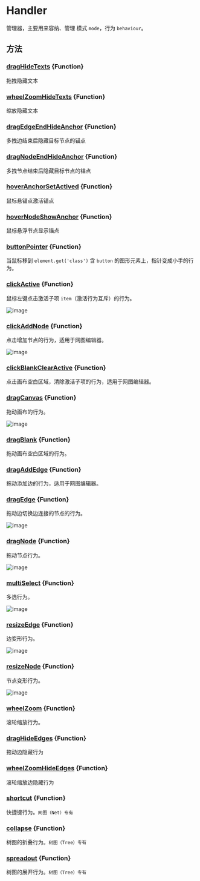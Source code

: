 <!--
 index: 6
 title: Handler
 resource:
   jsFiles:
     - ${url.g6}
-->
# Handler

管理器，主要用来容纳、管理 模式 `mode`，行为 `behaviour`。

## 方法

### [dragHideTexts](dragHideTexts) {Function}

拖拽隐藏文本

### [wheelZoomHideTexts](wheelZoomHideTexts) {Function}

缩放隐藏文本

### [dragEdgeEndHideAnchor](dragEdgeEndHideAnchor) {Function}

多拽边结束后隐藏目标节点的锚点

### [dragNodeEndHideAnchor](dragEdgeEndHideAnchor) {Function}

多拽节点结束后隐藏目标节点的锚点

### [hoverAnchorSetActived](dragEdgeEndHideAnchor) {Function}

鼠标悬锚点激活锚点

### [hoverNodeShowAnchor](dragEdgeEndHideAnchor) {Function}

鼠标悬浮节点显示锚点

### [buttonPointer](#_buttonPointer) {Function}

当鼠标移到 `element.get('class')` 含 `button`  的图形元素上，指针变成小手的行为。

### [clickActive](#_clickActive) {Function}

鼠标左键点击激活子项 `item`（激活行为互斥）的行为。

![image](https://zos.alipayobjects.com/rmsportal/qeKFxhoyNQlDvcsNcMko.gif)

### [clickAddNode](#_clickAddNode) {Function}

点击增加节点的行为，适用于网图编辑器。

![image](https://zos.alipayobjects.com/rmsportal/GHEAPfFaFokQNWuRvsmQ.gif)

### [clickBlankClearActive](#_clickBlankClearActive) {Function}

点击画布空白区域，清除激活子项的行为，适用于网图编辑器。

### [dragCanvas](#_dragCanvas) {Function}

拖动画布的行为。

![image](https://zos.alipayobjects.com/rmsportal/ORxbdvErvjwPIOgHfSXF.gif)

### [dragBlank](#_dragBlank) {Function}

拖动画布空白区域的行为。

### [dragAddEdge](#_dragAddEdge) {Function}

拖动添加边的行为，适用于网图编辑器。

### [dragEdge](#_dragEdge) {Function}

拖动边切换边连接的节点的行为。

![image](https://zos.alipayobjects.com/rmsportal/OWLYIqFtCWTWzJoQuBZr.gif)

### [dragNode](#_dragNode) {Function}

拖动节点行为。

![image](https://zos.alipayobjects.com/rmsportal/uItgKmflYJiMFfYaulSb.gif)

### [multiSelect](#_multiSelect) {Function}

多选行为。

![image](https://zos.alipayobjects.com/rmsportal/ZgqXtYqGqedNeiFMOMgY.gif)

### [resizeEdge](#_resizeEdge) {Function}

边变形行为。

![image](https://zos.alipayobjects.com/rmsportal/wDwNAOjeEEbhILZGVEYT.gif)

### [resizeNode](#_resizeNode) {Function}

节点变形行为。

![image](https://zos.alipayobjects.com/rmsportal/QiajcEBVGVECIlnYHGUs.gif)

### [wheelZoom](#_wheelZoom) {Function}

滚轮缩放行为。

### [dragHideEdges](#_dragHideEdges) {Function}

拖动边隐藏行为

### [wheelZoomHideEdges](#_wheelZoomHideEdges) {Function}

滚轮缩放边隐藏行为

### [shortcut](#_dragNode) {Function}

快捷键行为。`网图（Net）专有`

### [collapse](#_collapse) {Function}

树图的折叠行为。`树图（Tree）专有`

### [spreadout](#_spreadout) {Function}

树图的展开行为。`树图（Tree）专有`
